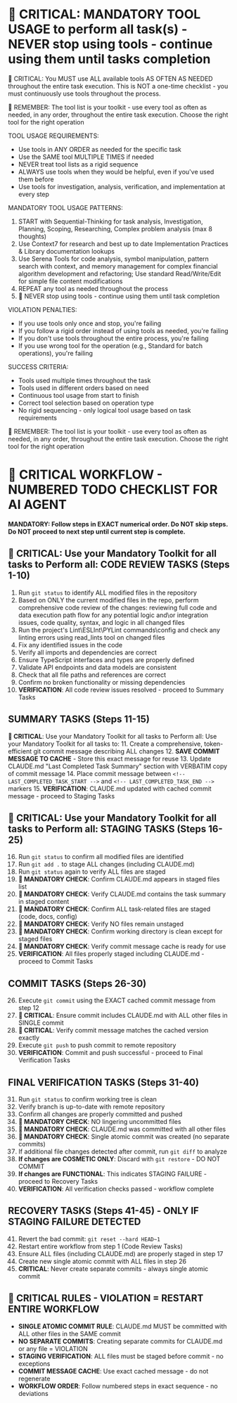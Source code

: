 # 🔴 CRITICAL: MANDATORY TOOL USAGE to perform all task(s) - NEVER stop using tools - continue using them until tasks completion

🔴 CRITICAL: You MUST use ALL available tools AS OFTEN AS NEEDED throughout the entire task execution. This is NOT a one-time checklist - you must continuously use tools throughout the process.

🔴 REMEMBER: The tool list is your toolkit - use every tool as often as needed, in any order, throughout the entire task execution. Choose the right tool for the right operation

TOOL USAGE REQUIREMENTS:

- Use tools in ANY ORDER as needed for the specific task
- Use the SAME tool MULTIPLE TIMES if needed
- NEVER treat tool lists as a rigid sequence
- ALWAYS use tools when they would be helpful, even if you've used them before
- Use tools for investigation, analysis, verification, and implementation at every step

MANDATORY TOOL USAGE PATTERNS:

1. START with Sequential-Thinking for task analysis, Investigation, Planning, Scoping, Researching, Complex problem analysis (max 8 thoughts)
2. Use Context7 for research and best up to date Implementation Practices & Library documentation lookups
3. Use Serena Tools for code analysis, symbol manipulation, pattern search with context, and memory management for complex financial algorithm development and refactoring; Use standard Read/Write/Edit for simple file content modifications
4. REPEAT any tool as needed throughout the process
5. 🔴 NEVER stop using tools - continue using them until task completion

VIOLATION PENALTIES:

- If you use tools only once and stop, you're failing
- If you follow a rigid order instead of using tools as needed, you're failing
- If you don't use tools throughout the entire process, you're failing
- If you use wrong tool for the operation (e.g., Standard for batch operations), you're failing

SUCCESS CRITERIA:

- Tools used multiple times throughout the task
- Tools used in different orders based on need
- Continuous tool usage from start to finish
- Correct tool selection based on operation type
- No rigid sequencing - only logical tool usage based on task requirements

🔴 REMEMBER: The tool list is your toolkit - use every tool as often as needed, in any order, throughout the entire task execution. Choose the right tool for the right operation

# 🚨 CRITICAL WORKFLOW - NUMBERED TODO CHECKLIST FOR AI AGENT

**MANDATORY: Follow steps in EXACT numerical order. Do NOT skip steps. Do NOT proceed to next step until current step is complete.**

## **🚨 CRITICAL**: Use your Mandatory Toolkit for all tasks to Perform all: CODE REVIEW TASKS (Steps 1-10)

1. Run `git status` to identify ALL modified files in the repository
2. Based on ONLY the current modified files in the repo, perform comprehensive code review of the changes: reviewing full code and data execution path flow for any potential logic and\or integration issues, code quality, syntax, and logic in all changed files
3. Run the project's Lint\ESLInt\PYLint commands\config and check any linting errors using read_lints tool on changed files
4. Fix any identified issues in the code
5. Verify all imports and dependencies are correct
6. Ensure TypeScript interfaces and types are properly defined
7. Validate API endpoints and data models are consistent
8. Check that all file paths and references are correct
9. Confirm no broken functionality or missing dependencies
10. **VERIFICATION**: All code review issues resolved - proceed to Summary Tasks

## SUMMARY TASKS (Steps 11-15)

**🚨 CRITICAL**: Use your Mandatory Toolkit for all tasks to Perform all: Use your Mandatory Toolkit for all tasks to:
11. Create a comprehensive, token-efficient git commit message describing ALL changes
12. **SAVE COMMIT MESSAGE TO CACHE** - Store this exact message for reuse
13. Update CLAUDE.md "Last Completed Task Summary" section with VERBATIM copy of commit message
14. Place commit message between `<!-- LAST_COMPLETED_TASK_START -->` and `<!-- LAST_COMPLETED_TASK_END -->` markers
15. **VERIFICATION**: CLAUDE.md updated with cached commit message - proceed to Staging Tasks

## **🚨 CRITICAL**: Use your Mandatory Toolkit for all tasks to Perform all: STAGING TASKS (Steps 16-25)

16. Run `git status` to confirm all modified files are identified
17. Run `git add .` to stage ALL changes (including CLAUDE.md)
18. Run `git status` again to verify ALL files are staged
19. **🚨 MANDATORY CHECK**: Confirm CLAUDE.md appears in staged files list
20. **🚨 MANDATORY CHECK**: Verify CLAUDE.md contains the task summary in staged content
21. **🚨 MANDATORY CHECK**: Confirm ALL task-related files are staged (code, docs, config)
22. **🚨 MANDATORY CHECK**: Verify NO files remain unstaged
23. **🚨 MANDATORY CHECK**: Confirm working directory is clean except for staged files
24. **🚨 MANDATORY CHECK**: Verify commit message cache is ready for use
25. **VERIFICATION**: All files properly staged including CLAUDE.md - proceed to Commit Tasks

## COMMIT TASKS (Steps 26-30)

26. Execute `git commit` using the EXACT cached commit message from step 12
27. **🚨 CRITICAL**: Ensure commit includes CLAUDE.md with ALL other files in SINGLE commit
28. **🚨 CRITICAL**: Verify commit message matches the cached version exactly
29. Execute `git push` to push commit to remote repository
30. **VERIFICATION**: Commit and push successful - proceed to Final Verification Tasks

## FINAL VERIFICATION TASKS (Steps 31-40)

31. Run `git status` to confirm working tree is clean
32. Verify branch is up-to-date with remote repository
33. Confirm all changes are properly committed and pushed
34. **🚨 MANDATORY CHECK**: NO lingering uncommitted files
35. **🚨 MANDATORY CHECK**: CLAUDE.md was committed with all other files
36. **🚨 MANDATORY CHECK**: Single atomic commit was created (no separate commits)
37. If additional file changes detected after commit, run `git diff` to analyze
38. **If changes are COSMETIC ONLY**: Discard with `git restore` - DO NOT COMMIT
39. **If changes are FUNCTIONAL**: This indicates STAGING FAILURE - proceed to Recovery Tasks
40. **VERIFICATION**: All verification checks passed - workflow complete

## RECOVERY TASKS (Steps 41-45) - ONLY IF STAGING FAILURE DETECTED

41. Revert the bad commit: `git reset --hard HEAD~1`
42. Restart entire workflow from step 1 (Code Review Tasks)
43. Ensure ALL files (including CLAUDE.md) are properly staged in step 17
44. Create new single atomic commit with ALL files in step 26
45. **CRITICAL**: Never create separate commits - always single atomic commit

## 🚨 CRITICAL RULES - VIOLATION = RESTART ENTIRE WORKFLOW

- **SINGLE ATOMIC COMMIT RULE**: CLAUDE.md MUST be committed with ALL other files in the SAME commit
- **NO SEPARATE COMMITS**: Creating separate commits for CLAUDE.md or any file = VIOLATION
- **STAGING VERIFICATION**: ALL files must be staged before commit - no exceptions
- **COMMIT MESSAGE CACHE**: Use exact cached message - do not regenerate
- **WORKFLOW ORDER**: Follow numbered steps in exact sequence - no deviations
